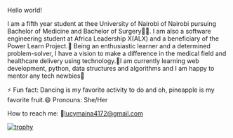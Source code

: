 Hello world!

I am a fifth year student at thee University of Nairobi of Nairobi pursuing Bachelor of Medicine and Bachelor of Surgery👩‍⚕. I am also a software engineering student at Africa Leadership X(ALX) and a beneficiary of the Power Learn Project.🦋 Being an enthusiastic learner and a determined problem-solver, I have a vision to make a difference in the medical field and healthcare delivery using technology.🦋I am currently learning web development, python, data structures and algorithms and I am happy to mentor any tech newbies👼

⚡ Fun fact: Dancing is my favorite activity to do and oh, pineapple is my favorite fruit.😄 Pronouns: She/Her

How to reach me: 💌lucymaina4172@gmail.com

[![trophy](https://github-profile-trophy.vercel.app/?username=NjeriMaina4172&theme=onedark)](https://github.com/NjeriMaina4172/github-profile-trophy)


